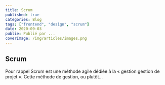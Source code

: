 ```yaml
---
title: Scrum
published: true
categories: Blog
tags: ["frontend", "design", "scrum"]
date: 2020-09-03
publie: Publié par ...
coverImage: /img/articles/images.png
---
```


## Scrum

Pour rappel Scrum est une méthode agile dédiée à la « gestion gestion de projet ».
Cette méthode de gestion, ou plutôt...
